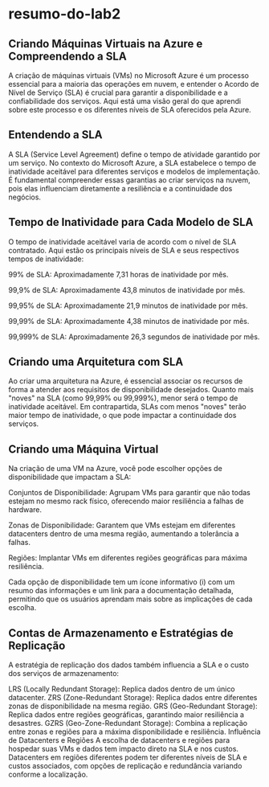 # resumo-do-lab2

## Criando Máquinas Virtuais na Azure e Compreendendo a SLA
A criação de máquinas virtuais (VMs) no Microsoft Azure é um processo essencial para a maioria das operações em nuvem, e entender o Acordo de Nível de Serviço (SLA) é crucial para garantir a disponibilidade e a confiabilidade dos serviços. Aqui está uma visão geral do que aprendi sobre este processo e os diferentes níveis de SLA oferecidos pela Azure.

## Entendendo a SLA
A SLA (Service Level Agreement) define o tempo de atividade garantido por um serviço. No contexto do Microsoft Azure, a SLA estabelece o tempo de inatividade aceitável para diferentes serviços e modelos de implementação. É fundamental compreender essas garantias ao criar serviços na nuvem, pois elas influenciam diretamente a resiliência e a continuidade dos negócios.

## Tempo de Inatividade para Cada Modelo de SLA
O tempo de inatividade aceitável varia de acordo com o nível de SLA contratado. Aqui estão os principais níveis de SLA e seus respectivos tempos de inatividade:

99% de SLA: Aproximadamente 7,31 horas de inatividade por mês.

99,9% de SLA: Aproximadamente 43,8 minutos de inatividade por mês.

99,95% de SLA: Aproximadamente 21,9 minutos de inatividade por mês.

99,99% de SLA: Aproximadamente 4,38 minutos de inatividade por mês.

99,999% de SLA: Aproximadamente 26,3 segundos de inatividade por mês.

## Criando uma Arquitetura com SLA
Ao criar uma arquitetura na Azure, é essencial associar os recursos de forma a atender aos requisitos de disponibilidade desejados. Quanto mais "noves" na SLA (como 99,99% ou 99,999%), menor será o tempo de inatividade aceitável. Em contrapartida, SLAs com menos "noves" terão maior tempo de inatividade, o que pode impactar a continuidade dos serviços.

## Criando uma Máquina Virtual
Na criação de uma VM na Azure, você pode escolher opções de disponibilidade que impactam a SLA:

Conjuntos de Disponibilidade: Agrupam VMs para garantir que não todas estejam no mesmo rack físico, oferecendo maior resiliência a falhas de hardware.

Zonas de Disponibilidade: Garantem que VMs estejam em diferentes datacenters dentro de uma mesma região, aumentando a tolerância a falhas.

Regiões: Implantar VMs em diferentes regiões geográficas para máxima resiliência.

Cada opção de disponibilidade tem um ícone informativo (i) com um resumo das informações e um link para a documentação detalhada, permitindo que os usuários aprendam mais sobre as implicações de cada escolha.

## Contas de Armazenamento e Estratégias de Replicação
A estratégia de replicação dos dados também influencia a SLA e o custo dos serviços de armazenamento:

LRS (Locally Redundant Storage): Replica dados dentro de um único datacenter.
ZRS (Zone-Redundant Storage): Replica dados entre diferentes zonas de disponibilidade na mesma região.
GRS (Geo-Redundant Storage): Replica dados entre regiões geográficas, garantindo maior resiliência a desastres.
GZRS (Geo-Zone-Redundant Storage): Combina a replicação entre zonas e regiões para a máxima disponibilidade e resiliência.
Influência de Datacenters e Regiões
A escolha de datacenters e regiões para hospedar suas VMs e dados tem impacto direto na SLA e nos custos. Datacenters em regiões diferentes podem ter diferentes níveis de SLA e custos associados, com opções de replicação e redundância variando conforme a localização.
